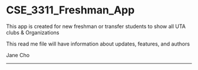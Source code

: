 # CSE_3311_Freshman_App

This app is created for new freshman or transfer students to show all UTA clubs & Organizations 

This read me file will have information about updates, features, and authors

Jane Cho
_______________________________________________________________________________________________________



